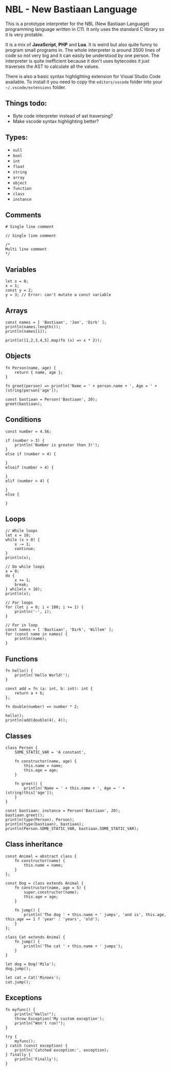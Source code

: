 # NBL - New Bastiaan Language
This is a prototype interpreter for the NBL (New Bastiaan Language) programming language written in C11. It only uses the standard C library so it is very protable.

It is a mix of **JavaScript**, **PHP** and **Lua**. It is weird but also quite funny to program small programs in. The whole interpreter is around 3500 lines of code so not very big and it can easily be understood by one person. The interpreter is quite inefficient because it don't uses bytecodes it just traverses the AST to calculate all the values.

There is also a basic syntax highlighting extension for Visual Studio Code available. To install it you need to copy the `editors/vscode` folder into your `~/.vscode/extensions` folder.

## Things todo:
- Byte code interpreter instead of ast traversing?
- Make vscode syntax highlighting better?

## Types:
- `null`
- `bool`
- `int`
- `float`
- `string`
- `array`
- `object`
- `function`
- `class`
- `instance`

## Comments
```
# Single line comment

// Single line comment

/*
Multi line comment
*/
```

## Variables
```
let x = 0;
x = 1;
const y = 2;
y = 3; // Error: can't mutate a const variable
```

## Arrays
```
const names = [ 'Bastiaan', 'Jan', 'Dirk' ];
println(names.length());
println(names[1]);

println([1,2,3,4,5].map(fn (x) => x * 2));
```

## Objects
```
fn Person(name, age) {
    return { name, age };
}

fn greet(person) => println('Name = ' + person.name + ', Age = ' + (string)person['age']);

const bastiaan = Person('Bastiaan', 20);
greet(bastiaan);
```

## Conditions
```
const number = 4.56;

if (number > 3) {
    println('Number is greater then 3!');
}
else if (number > 4) {

}
elseif (number > 4) {

}
elif (number > 4) {

}
else {

}
```

## Loops
```
// While loops
let x = 10;
while (x > 0) {
    x -= 1;
    continue;
}
println(x);

// Do while loops
x = 0;
do {
    x += 1;
    break;
} while(x > 10);
println(x);

// For loops
for (let i = 0; i < 100; i += 1) {
    println('-', i);
}

// For in loop
const names = [ 'Bastiaan', 'Dirk', 'Willem' ];
for (const name in names) {
    println(name);
}
```

## Functions
```
fn hello() {
    println('Hello World!');
}

const add = fn (a: int, b: int): int {
    return a + b;
};

fn double(number) => number * 2;

hello();
println(add(double(4), 4));
```

## Classes
```
class Person {
    SOME_STATIC_VAR = 'A constant',

    fn constructor(name, age) {
        this.name = name;
        this.age = age;
    }

    fn greet() {
        println('Name = ' + this.name + ', Age = ' + (string)this['age']);
    }
}

const bastiaan: instance = Person('Bastiaan', 20);
bastiaan.greet();
println(type(Person), Person);
println(type(bastiaan), bastiaan);
println(Person.SOME_STATIC_VAR, bastiaan.SOME_STATIC_VAR);
```

## Class inheritance
```
const Animal = abstract class {
    fn constructor(name) {
        this.name = name;
    }
};

const Dog = class extends Animal {
    fn constructor(name, age = 5) {
        super.constructor(name);
        this.age = age;
    }

    fn jump() {
        println('The dog ' + this.name + ' jumps', 'and is', this.age, this.age == 1 ? 'year' : 'years', 'old');
    }
};

class Cat extends Animal {
    fn jump() {
        println('The cat ' + this.name + ' jumps');
    }
}

let dog = Dog('Milo');
dog.jump();

let cat = Cat('Minoes');
cat.jump();
```

## Exceptions
```
fn myfunc() {
    println("Hello!");
    throw Exception('My custom exception');
    println("Won't run!");
}

try {
    myfunc();
} catch (const exception) {
    println('Catched exception:', exception);
} finally {
    println('Finally');
}
```
